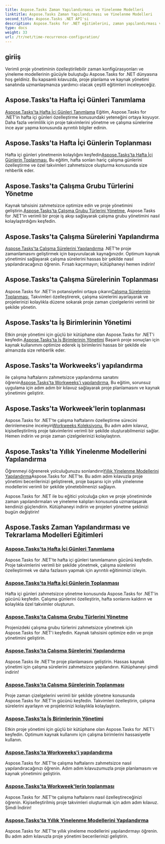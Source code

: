 ```yaml
---
title: Aspose.Tasks Zaman Yapılandırması ve Yinelenme Modelleri
linktitle: Aspose.Tasks Zaman Yapılandırması ve Yinelenme Modelleri
second_title: Aspose.Tasks .NET API'si
description: Aspose.Tasks for .NET eğitimlerini, zaman yapılandırması ve yineleme modelleri ile keşfedin. Takvimleri zahmetsizce yönetin, çalışma sürelerini özelleştirin ve proje planlamasını optimize edin.
type: docs
weight: 33
url: /tr/net/time-recurrence-configuration/
---
```

## giriiş

Verimli proje yönetiminin özelleştirilebilir zaman konfigürasyonları ve yineleme modellerinin gücüyle buluştuğu Aspose.Tasks for .NET dünyasına hoş geldiniz. Bu kapsamlı kılavuzda, proje planlama ve kaynak yönetimi sanatında uzmanlaşmanıza yardımcı olacak çeşitli eğitimleri inceleyeceğiz.

## Aspose.Tasks'ta Hafta İçi Günleri Tanımlama
[Aspose.Tasks'ta Hafta İçi Günleri Tanımlama](./defining-weekdays/) Eğitim, Aspose.Tasks for .NET'in hafta içi günleri özelleştirme konusundaki yeteneğini ortaya koyuyor. Daha fazla verimlilik için proje takvimlerini yönetme ve çalışma sürelerine ince ayar yapma konusunda ayrıntılı bilgiler edinin.

## Aspose.Tasks'ta Hafta İçi Günlerin Toplanması
Hafta içi günleri yönetmenin kolaylığını keşfedin[Aspose.Tasks'ta Hafta İçi Günlerin Toplanması](./weekday-collection/), Bu eğitim, hafta sonları hariç çalışma günlerini özelleştirme ve özel takvimleri zahmetsizce oluşturma konusunda size rehberlik eder.

## Aspose.Tasks'ta Çalışma Grubu Türlerini Yönetme
 Kaynak tahsisini zahmetsizce optimize edin ve proje yönetimini geliştirin.[Aspose.Tasks'ta Çalışma Grubu Türlerini Yönetme](./workgroup-types/), Aspose.Tasks for .NET'in verimli bir proje iş akışı sağlayarak çalışma grubu yönetimini nasıl kolaylaştırdığını keşfedin.

## Aspose.Tasks'ta Çalışma Sürelerini Yapılandırma
[Aspose.Tasks'ta Çalışma Sürelerini Yapılandırma](./working-times/) .NET'te proje zamanlamasını geliştirmek için başvurulacak kaynağınızdır. Optimum kaynak yönetimini sağlayarak çalışma sürelerini hassas bir şekilde nasıl yapılandıracağınızı öğrenin. Fırsatı kaçırmayın; kütüphaneyi hemen indirin!

## Aspose.Tasks'ta Çalışma Sürelerinin Toplanması
 Aspose.Tasks for .NET'in potansiyelini ortaya çıkarın[Çalışma Sürelerinin Toplanması](./working-time-collection/), Takvimleri özelleştirerek, çalışma sürelerini ayarlayarak ve projelerinizi kolaylıkla düzene sokarak proje zaman çizelgelerini verimli bir şekilde yönetin.

## Aspose.Tasks'ta İş Birimlerinin Yönetimi
Etkin proje yönetimi için güçlü bir kütüphane olan Aspose.Tasks for .NET'i keşfedin.[Aspose.Tasks'ta İş Birimlerinin Yönetimi](./work-units/) Başarılı proje sonuçları için kaynak kullanımını optimize ederek iş birimlerini hassas bir şekilde ele almanızda size rehberlik eder.

## Aspose.Tasks'ta Workweeks'i yapılandırma
 ile çalışma haftalarını zahmetsizce yapılandırma sanatını öğrenin[Aspose.Tasks'ta Workweeks'i yapılandırma](./configuring-workweeks/), Bu eğitim, sorunsuz uygulama için adım adım bir kılavuz sağlayarak proje planlamasını ve kaynak yönetimini geliştirir.

## Aspose.Tasks'ta Workweek'lerin toplanması
 Aspose.Tasks for .NET'te çalışma haftalarını özelleştirme sürecini derinlemesine inceleyin[Workweeks Koleksiyonu](./workweek-collection/), Bu adım adım kılavuz, kişiselleştirilmiş proje takvimlerini verimli bir şekilde oluşturabilmenizi sağlar. Hemen indirin ve proje zaman çizelgelerinizi kolaylaştırın.

## Aspose.Tasks'ta Yıllık Yinelenme Modellerini Yapılandırma
 Öğrenmeyi öğrenerek yolculuğunuzu sonlandırın[Yıllık Yinelenme Modellerini Yapılandırma](./yearly-recurrence-patterns/)Aspose.Tasks for .NET'te. Bu adım adım kılavuzla proje yönetimi becerilerinizi geliştirerek, proje başarısı için yıllık yinelenme modellerini verimli bir şekilde yönetebilmenizi sağlayın.

Aspose.Tasks for .NET ile bu eğitici yolculuğa çıkın ve proje yönetiminde zaman yapılandırmaları ve yineleme kalıpları konusunda uzmanlaşarak kendinizi güçlendirin. Kütüphaneyi indirin ve projeleri yönetme şeklinizi bugün değiştirin!
## Aspose.Tasks Zaman Yapılandırması ve Tekrarlama Modelleri Eğitimleri
### [Aspose.Tasks'ta Hafta İçi Günleri Tanımlama](./defining-weekdays/)
Aspose.Tasks for .NET'te hafta içi günleri tanımlamanın gücünü keşfedin. Proje takvimlerini verimli bir şekilde yönetmek, çalışma sürelerini özelleştirmek ve daha fazlasını yapmak için ayrıntılı eğitimimizi izleyin.
### [Aspose.Tasks'ta Hafta İçi Günlerin Toplanması](./weekday-collection/)
Hafta içi günleri zahmetsizce yönetme konusunda Aspose.Tasks for .NET'in gücünü keşfedin. Çalışma günlerini özelleştirin, hafta sonlarını kaldırın ve kolaylıkla özel takvimler oluşturun.
### [Aspose.Tasks'ta Çalışma Grubu Türlerini Yönetme](./workgroup-types/)
Projenizdeki çalışma grubu türlerini zahmetsizce yönetmek için Aspose.Tasks for .NET'i keşfedin. Kaynak tahsisini optimize edin ve proje yönetimini geliştirin.
### [Aspose.Tasks'ta Çalışma Sürelerini Yapılandırma](./working-times/)
Aspose.Tasks ile .NET'te proje planlamasını geliştirin. Hassas kaynak yönetimi için çalışma sürelerini zahmetsizce yapılandırın. Kütüphaneyi şimdi indirin!
### [Aspose.Tasks'ta Çalışma Sürelerinin Toplanması](./working-time-collection/)
Proje zaman çizelgelerini verimli bir şekilde yönetme konusunda Aspose.Tasks for .NET'in gücünü keşfedin. Takvimleri özelleştirin, çalışma sürelerini ayarlayın ve projelerinizi kolaylıkla kolaylaştırın.
### [Aspose.Tasks'ta İş Birimlerinin Yönetimi](./work-units/)
Etkin proje yönetimi için güçlü bir kütüphane olan Aspose.Tasks for .NET'i keşfedin. Optimum kaynak kullanımı için çalışma birimlerini hassasiyetle kullanın.
### [Aspose.Tasks'ta Workweeks'i yapılandırma](./configuring-workweeks/)
Aspose.Tasks for .NET'te çalışma haftalarını zahmetsizce nasıl yapılandıracağınızı öğrenin. Adım adım kılavuzumuzla proje planlamasını ve kaynak yönetimini geliştirin.
### [Aspose.Tasks'ta Workweek'lerin toplanması](./workweek-collection/)
Aspose.Tasks for .NET'te çalışma haftalarını nasıl özelleştireceğinizi öğrenin. Kişiselleştirilmiş proje takvimleri oluşturmak için adım adım kılavuz. Şimdi İndirin!
### [Aspose.Tasks'ta Yıllık Yinelenme Modellerini Yapılandırma](./yearly-recurrence-patterns/)
Aspose.Tasks for .NET'te yıllık yineleme modellerini yapılandırmayı öğrenin. Bu adım adım kılavuzla proje yönetimi becerilerinizi geliştirin.